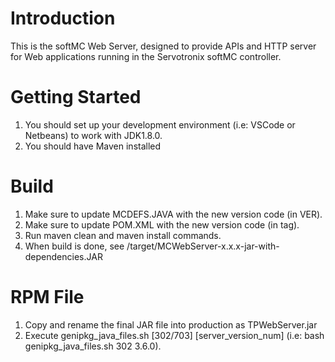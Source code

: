 # Introduction 
This is the softMC Web Server, designed to provide APIs and HTTP server for Web applications running in the Servotronix softMC controller.

# Getting Started
1. You should set up your development environment (i.e: VSCode or Netbeans) to work with JDK1.8.0.
2. You should have Maven installed

# Build
1.	Make sure to update MCDEFS.JAVA with the new version code (in VER).
2.	Make sure to update POM.XML with the new version code (in <version> tag).
3.	Run maven clean and maven install commands.
4.	When build is done, see /target/MCWebServer-x.x.x-jar-with-dependencies.JAR

# RPM File
1.	Copy and rename the final JAR file into production as TPWebServer.jar
2.	Execute genipkg_java_files.sh [302/703] [server_version_num] (i.e: bash genipkg_java_files.sh 302 3.6.0).